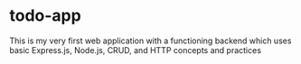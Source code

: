 # todo-app

This is my very first web application with a functioning backend which uses basic Express.js, Node.js, CRUD, and HTTP concepts and practices
